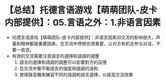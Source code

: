 # 【总结】托德言语游戏【萌萌团队-皮卡内部提供】：05.言语之外：1.非语言因素

-   托德言语游戏【萌萌团队-皮卡内部提供】：非语言因素对交流的影响很大，声量和眼神都是重要因素。在交流中停顿也很重要，让对方有机会参与对话，不要一直说。
-   有效的交流需要注意語言的選擇和語調的調整
    1.  語言的選擇和語調的調整可以影響對方的反應
    2.  在交流中要平衡語言的強度和語調的溫和
    3.  使用錄音機來練習不同的語調和語言選擇，以提高交流效果